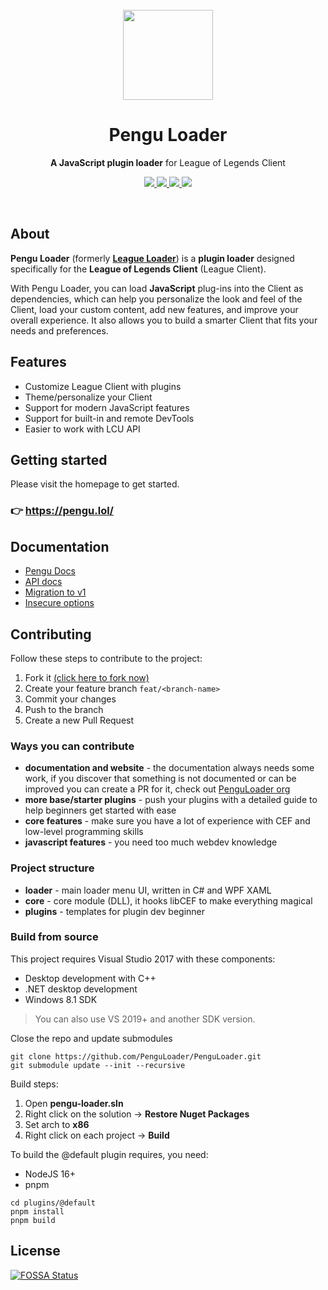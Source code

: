 <br>

<div align="center">
  <a href="https://pengu.lol">
    <img src="https://i.imgur.com/kQOMxqS.jpg" width="144"/>
  </a>
  <h1 align="center">Pengu Loader</h1>
  <p align="center">
    <strong>A JavaScript plugin loader</strong> for League of Legends Client
  </p>
  <p>
    <a href="https://pengu.lol">
      <img src ="https://img.shields.io/badge/-pengu.lol-EC1C24.svg?&style=for-the-badge&logo=Authy&logoColor=white"/>
    </a>
    <a href="https://chat.pengu.lol">
      <img src ="https://img.shields.io/badge/-Join%20Discord-5c5fff.svg?&style=for-the-badge&logo=Discord&logoColor=white"/>
    </a>
    <a href="https://github.com/PenguLoader/PenguLoader">
      <img src="https://img.shields.io/github/stars/PenguLoader/PenguLoader.svg?style=for-the-badge" />
    </a>
    <a href="./LICENSE">
      <img src ="https://img.shields.io/github/license/PenguLoader/PenguLoader.svg?style=for-the-badge"/>
    </a>
  </p>
</div>

<br>

## About

**Pengu Loader** (formerly [**League Loader**](https://github.com/PenguLoader/PenguLoader/tree/league-loader)) is a **plugin loader** designed specifically for the **League of Legends Client** (League Client).

With Pengu Loader, you can load **JavaScript** plug-ins into the Client as dependencies, which can help you personalize the look and feel of the Client, load your custom content, add new features, and improve your overall experience. It also allows you to build a smarter Client that fits your needs and preferences.

## Features
- Customize League Client with plugins
- Theme/personalize your Client
- Support for modern JavaScript features
- Support for built-in and remote DevTools
- Easier to work with LCU API

## Getting started

Please visit the homepage to get started.

### 👉 https://pengu.lol/

## Documentation

- [Pengu Docs](https://pengu.lol/guide/welcome)
- [API docs](./API_DOCS.md)
- [Migration to v1](./MIGRATION_TO_V1.md)
- [Insecure options](./INSECURE_OPTIONS.md)

## Contributing

Follow these steps to contribute to the project:
1. Fork it [(click here to fork now)](https://github.com/PenguLoader/PenguLoader/fork)
2. Create your feature branch `feat/<branch-name>`
3. Commit your changes
4. Push to the branch
5. Create a new Pull Request

### Ways you can contribute

- **documentation and website** - the documentation always needs some work, if you discover that something is not documented or can be improved you can create a PR for it, check out [PenguLoader org](https://github.com/PenguLoader)
- **more base/starter plugins** - push your plugins with a detailed guide to help beginners get started with ease
- **core features** - make sure you have a lot of experience with CEF and low-level programming skills
- **javascript features** - you need too much webdev knowledge

### Project structure

- **loader** - main loader menu UI, written in C# and WPF XAML
- **core** - core module (DLL), it hooks libCEF to make everything magical
- **plugins** - templates for plugin dev beginner

### Build from source

This project requires Visual Studio 2017 with these components:
- Desktop development with C++
- .NET desktop development
- Windows 8.1 SDK

> You can also use VS 2019+ and another SDK version.

Close the repo and update submodules

```
git clone https://github.com/PenguLoader/PenguLoader.git
git submodule update --init --recursive
```

Build steps:
  1. Open **pengu-loader.sln**
  2. Right click on the solution -> **Restore Nuget Packages**
  3. Set arch to **x86**
  4. Right click on each project -> **Build**

To build the @default plugin requires, you need:
- NodeJS 16+
- pnpm

```
cd plugins/@default
pnpm install
pnpm build
```

## License

[![FOSSA Status](https://app.fossa.com/api/projects/git%2Bgithub.com%2Fnomi-san%2Fleague-loader.svg?type=large)](https://app.fossa.com/projects/git%2Bgithub.com%2Fnomi-san%2Fleague-loader?ref=badge_large)
